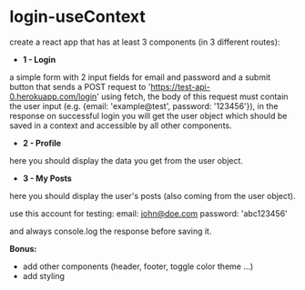 # login-useContext

create a react app that has at least 3 components (in 3 different routes):

- **1 - Login**

a simple form with 2 input fields for email and password and a submit button that sends a POST request to 'https://test-api-0.herokuapp.com/login' using fetch, the body of this request must contain the user input (e.g. {email: 'example@test', password: '123456'}), in the response on successful login you will get the user object which should be saved in a context and accessible by all other components.

- **2 - Profile**

here you should display the data you get from the user object.

- **3 - My Posts**

here you should display the user's posts (also coming from the user object).

use this account for testing:
email: john@doe.com
password: 'abc123456'

and always console.log the response before saving it.

**Bonus:**

- add other components (header, footer, toggle color theme ...)
- add styling
